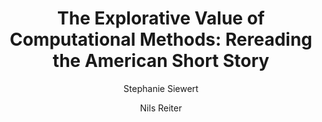 ---
layout: pub
type: article
title: "The Explorative Value of Computational Methods: Rereading the American Short Story"
author:
- Stephanie Siewert
- Nils Reiter
year: 2018
journal: American Studies
pages: 199-230
number: 2
volume: 63
issuetitle: Digital Scholarship in American Studies
editor:
- Alexander Dunst
- Dennis Mischke
lang: en
month: 12
---
